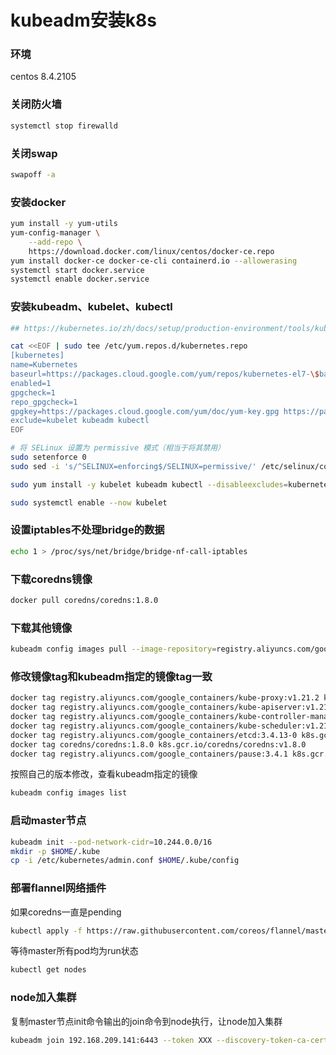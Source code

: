 # kubeadm安装k8s

### 环境

centos 8.4.2105



### 关闭防火墙

```bash
systemctl stop firewalld
```

### 关闭swap

```bash
swapoff -a
```

### 安装docker

```bash
yum install -y yum-utils
yum-config-manager \
    --add-repo \
    https://download.docker.com/linux/centos/docker-ce.repo
yum install docker-ce docker-ce-cli containerd.io --allowerasing
systemctl start docker.service
systemctl enable docker.service
```

### 安装kubeadm、kubelet、kubectl

```bash
## https://kubernetes.io/zh/docs/setup/production-environment/tools/kubeadm/install-kubeadm/#%E5%AE%89%E8%A3%85-kubeadm-kubelet-%E5%92%8C-kubectl

cat <<EOF | sudo tee /etc/yum.repos.d/kubernetes.repo
[kubernetes]
name=Kubernetes
baseurl=https://packages.cloud.google.com/yum/repos/kubernetes-el7-\$basearch
enabled=1
gpgcheck=1
repo_gpgcheck=1
gpgkey=https://packages.cloud.google.com/yum/doc/yum-key.gpg https://packages.cloud.google.com/yum/doc/rpm-package-key.gpg
exclude=kubelet kubeadm kubectl
EOF

# 将 SELinux 设置为 permissive 模式（相当于将其禁用）
sudo setenforce 0
sudo sed -i 's/^SELINUX=enforcing$/SELINUX=permissive/' /etc/selinux/config

sudo yum install -y kubelet kubeadm kubectl --disableexcludes=kubernetes

sudo systemctl enable --now kubelet
```

### 设置iptables不处理bridge的数据

```bash
echo 1 > /proc/sys/net/bridge/bridge-nf-call-iptables
```

### 下载coredns镜像

```bash
docker pull coredns/coredns:1.8.0
```

### 下载其他镜像

```bash
kubeadm config images pull --image-repository=registry.aliyuncs.com/google_containers
```

### 修改镜像tag和kubeadm指定的镜像tag一致

```bash
docker tag registry.aliyuncs.com/google_containers/kube-proxy:v1.21.2 k8s.gcr.io/kube-proxy:v1.21.2
docker tag registry.aliyuncs.com/google_containers/kube-apiserver:v1.21.2 k8s.gcr.io/kube-apiserver:v1.21.2
docker tag registry.aliyuncs.com/google_containers/kube-controller-manager:v1.21.2 k8s.gcr.io/kube-controller-manager:v1.21.2
docker tag registry.aliyuncs.com/google_containers/kube-scheduler:v1.21.2 k8s.gcr.io/kube-scheduler:v1.21.2
docker tag registry.aliyuncs.com/google_containers/etcd:3.4.13-0 k8s.gcr.io/etcd:3.4.13-0
docker tag coredns/coredns:1.8.0 k8s.gcr.io/coredns/coredns:v1.8.0
docker tag registry.aliyuncs.com/google_containers/pause:3.4.1 k8s.gcr.io/pause:3.4.1
```

按照自己的版本修改，查看kubeadm指定的镜像

```bash
kubeadm config images list
```

### 启动master节点

```bash
kubeadm init --pod-network-cidr=10.244.0.0/16
mkdir -p $HOME/.kube
cp -i /etc/kubernetes/admin.conf $HOME/.kube/config
```

### 部署flannel网络插件

如果coredns一直是pending

```bash
kubectl apply -f https://raw.githubusercontent.com/coreos/flannel/master/Documentation/kube-flannel.yml
```

等待master所有pod均为run状态

```bash
kubectl get nodes
```

### node加入集群

复制master节点init命令输出的join命令到node执行，让node加入集群

```bash
kubeadm join 192.168.209.141:6443 --token XXX --discovery-token-ca-cert-hash sha256:XXX  --node-name node1
```
